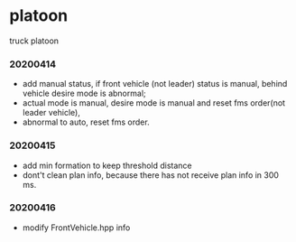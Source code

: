 # platoon
truck platoon
### 20200414
* add manual status, if front vehicle (not leader) status is manual, behind vehicle desire mode is abnormal;
* actual mode is manual, desire mode is manual and reset fms order(not leader vehicle),
* abnormal to auto, reset fms order.
### 20200415
* add min formation to keep threshold distance 
* dont't clean plan info, because there has not receive plan info in 300 ms.
### 20200416
* modify FrontVehicle.hpp info